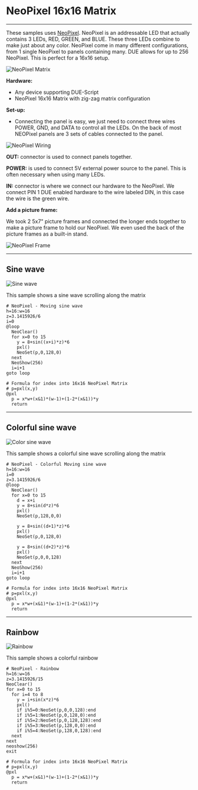 # NeoPixel 16x16 Matrix

---

These samples uses [NeoPixel](../corelib/neopixel.md). NeoPixel is an addressable LED that actually contains 3 LEDs, RED, GREEN, and BLUE. These three LEDs combine to make just about any color. NeoPixel come in many different configurations, from 1 single NeoPixel to panels containing many. DUE allows for up to 256 NeoPixel. This is perfect for a 16x16 setup. 

![NeoPixel Matrix](images/neopixel-16x16.png)

**Hardware:**
- Any device supporting DUE-Script
- NeoPixel 16x16 Matrix with zig-zag matrix configuration

**Set-up:**

- Connecting the panel is easy, we just need to connect three wires POWER, GND, and DATA to control all the LEDs. On the back of most NEOPixel panels are 3 sets of cables connected to the panel. 

![NeoPixel Wiring](images/neopixel-back.jpg)

**OUT:** connector is used to connect panels together. 

**POWER:** is used to connect 5V external power source to the panel. This is often necessary when using many LEDs. 

**IN:** connector is where we connect our hardware to the NeoPixel. We connect PIN 1 DUE enabled hardware to the wire labeled DIN, in this case the wire is the green wire. 

**Add a picture frame:**

We took 2 5x7" picture frames and connected the longer ends together to make a picture frame to hold our NeoPixel. We even used the back of the picture frames as a built-in stand. 

![NeoPixel Frame](images/neopixel-frame.jpg)

---

## Sine wave

![Sine wave](images/sine-wave.gif)

This sample shows a sine wave scrolling along the matrix


```basic
# NeoPixel - Moving sine wave
h=16:w=16
z=3.1415926/6
i=0
@loop
  NeoClear()
  for x=0 to 15
    y = 8+sin((x+i)*z)*6
    pxl()
    NeoSet(p,0,128,0)
  next
  NeoShow(256)
  i=i+1
goto loop

# Formula for index into 16x16 NeoPixel Matrix
# p=pxl(x,y)
@pxl
  p = x*w+(x&1)*(w-1)+(1-2*(x&1))*y
  return
```

---

## Colorful sine wave

![Color sine wave](images/color-sine-wave.gif)

This sample shows a colorful sine wave scrolling along the matrix

```basic
# NeoPixel - Colorful Moving sine wave
h=16:w=16
i=0
z=3.1415926/6
@loop
  NeoClear()
  for x=0 to 15
    d = x+i
    y = 8+sin(d*z)*6
    pxl()
    NeoSet(p,128,0,0)

    y = 8+sin((d+1)*z)*6
    pxl()
    NeoSet(p,0,128,0)

    y = 8+sin((d+2)*z)*6
    pxl()
    NeoSet(p,0,0,128)
  next
  NeoShow(256)
  i=i+1
goto loop

# Formula for index into 16x16 NeoPixel Matrix
# p=pxl(x,y)
@pxl
  p = x*w+(x&1)*(w-1)+(1-2*(x&1))*y
  return
```

---

## Rainbow

![Rainbow](images/rainbow.jpg)

This sample shows a colorful rainbow


```basic
# NeoPixel - Rainbow
h=16:w=16
z=3.1415926/15
NeoClear()
for x=0 to 15 
  for i=4 to 8
    y = i+sin(x*z)*6
    pxl()
    if i%5=0:NeoSet(p,0,0,128):end
    if i%5=1:NeoSet(p,0,128,0):end
    if i%5=2:NeoSet(p,0,128,128):end
    if i%5=3:NeoSet(p,128,0,0):end
    if i%5=4:NeoSet(p,128,0,128):end
  next
next
neoshow(256)
exit

# Formula for index into 16x16 NeoPixel Matrix
# p=pxl(x,y)
@pxl
  p = x*w+(x&1)*(w-1)+(1-2*(x&1))*y
  return
```
